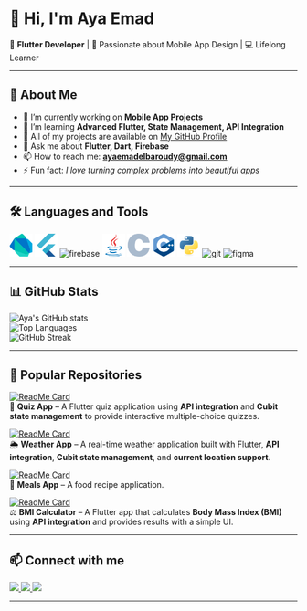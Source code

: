 # 👋 Hi, I'm Aya Emad  

🚀 **Flutter Developer** | 🎨 Passionate about Mobile App Design | 💻 Lifelong Learner  

---

## 🌟 About Me  
- 🔭 I’m currently working on **Mobile App Projects**  
- 🌱 I’m learning **Advanced Flutter, State Management, API Integration**  
- 📂 All of my projects are available on [My GitHub Profile](https://github.com/AYAEMAD0?tab=repositories)  
- 💬 Ask me about **Flutter, Dart, Firebase**  
- 📫 How to reach me: **ayaemadelbaroudy@gmail.com**  
- ⚡ Fun fact: *I love turning complex problems into beautiful apps*  

---

## 🛠 Languages and Tools  

<p align="left"> 
  <img src="https://raw.githubusercontent.com/devicons/devicon/master/icons/dart/dart-original.svg" alt="dart" width="40" height="40"/> 
  <img src="https://raw.githubusercontent.com/devicons/devicon/master/icons/flutter/flutter-original.svg" alt="flutter" width="40" height="40"/> 
  <img src="https://www.vectorlogo.zone/logos/firebase/firebase-icon.svg" alt="firebase" width="40" height="40"/> 
  <img src="https://raw.githubusercontent.com/devicons/devicon/master/icons/java/java-original.svg" alt="java" width="40" height="40"/> 
  <img src="https://raw.githubusercontent.com/devicons/devicon/master/icons/c/c-original.svg" alt="c" width="40" height="40"/> 
  <img src="https://raw.githubusercontent.com/devicons/devicon/master/icons/cplusplus/cplusplus-original.svg" alt="cplusplus" width="40" height="40"/> 
  <img src="https://raw.githubusercontent.com/devicons/devicon/master/icons/python/python-original.svg" alt="python" width="40" height="40"/> 
  <img src="https://www.vectorlogo.zone/logos/git-scm/git-scm-icon.svg" alt="git" width="40" height="40"/> 
  <img src="https://www.vectorlogo.zone/logos/figma/figma-icon.svg" alt="figma" width="40" height="40"/> 
</p>

---

## 📊 GitHub Stats  

![Aya's GitHub stats](https://github-readme-stats.vercel.app/api?username=AYAEMAD0&show_icons=true&theme=radical)  
![Top Languages](https://github-readme-stats.vercel.app/api/top-langs/?username=AYAEMAD0&layout=compact&theme=radical)  
![GitHub Streak](https://github-readme-streak-stats.herokuapp.com/?user=AYAEMAD0&theme=radical)  

---

## 📌 Popular Repositories  

[![ReadMe Card](https://github-readme-stats.vercel.app/api/pin/?username=AYAEMAD0&repo=QuizApp&theme=radical)](https://github.com/AYAEMAD0/QuizApp)  
📝 **Quiz App** – A Flutter quiz application using **API integration** and **Cubit state management** to provide interactive multiple-choice quizzes.  

[![ReadMe Card](https://github-readme-stats.vercel.app/api/pin/?username=AYAEMAD0&repo=Weather-App&theme=radical)](https://github.com/AYAEMAD0/Weather-App)  
🌦️ **Weather App** – A real-time weather application built with Flutter, **API integration**, **Cubit state management**, and **current location support**.  

[![ReadMe Card](https://github-readme-stats.vercel.app/api/pin/?username=AYAEMAD0&repo=Meals&theme=radical)](https://github.com/AYAEMAD0/Meals)  
🍔 **Meals App** – A food recipe application. 

[![ReadMe Card](https://github-readme-stats.vercel.app/api/pin/?username=AYAEMAD0&repo=BMI-Calculator-App&theme=radical)](https://github.com/AYAEMAD0/BMICalculatorApp)  
⚖️ **BMI Calculator** – A Flutter app that calculates **Body Mass Index (BMI)** using **API integration** and provides results with a simple UI.  


---

## 📫 Connect with me  

<p align="left">
  <a href="https://www.linkedin.com/in/aya-emad1">
    <img src="https://img.shields.io/badge/LinkedIn-0077B5?style=for-the-badge&logo=linkedin&logoColor=white"/>
  </a>
  <a href="https://github.com/AYAEMAD0">
    <img src="https://img.shields.io/badge/GitHub-181717?style=for-the-badge&logo=github&logoColor=white"/>
  </a>
  <a href="mailto:ayaemadelbaroudy@gmail.com">
    <img src="https://img.shields.io/badge/Gmail-D14836?style=for-the-badge&logo=gmail&logoColor=white"/>
  </a>
</p>

---
